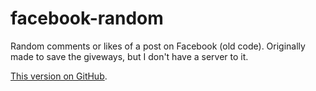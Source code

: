 facebook-random
===============
Random comments or likes of a post on Facebook (old code).
Originally made to save the giveways, but I don't have a server to it.

[This version on GitHub](http://gabrieljmj.github.io/facebook-random/).
